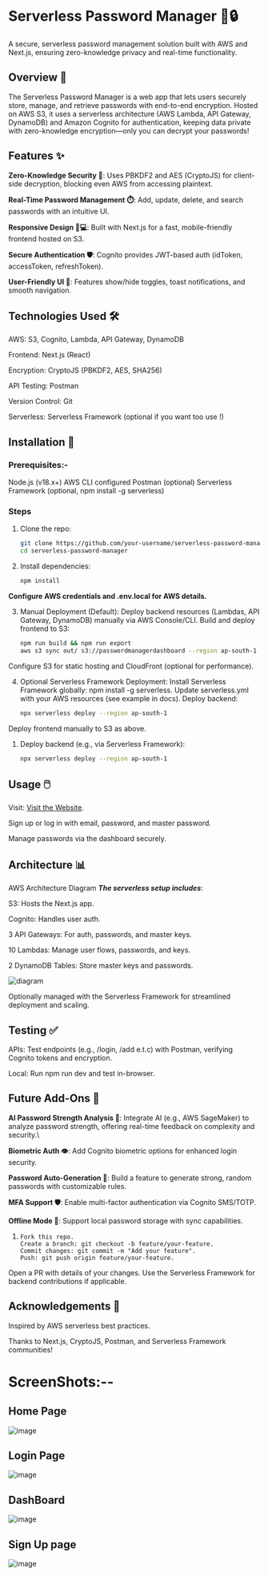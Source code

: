 # Serverless Password Manager 🌟🔒

A secure, serverless password management solution built with AWS and Next.js, ensuring zero-knowledge privacy and real-time functionality.

## Overview 🚀

The Serverless Password Manager is a web app that lets users securely store, manage, and retrieve passwords with end-to-end encryption. Hosted on AWS S3, it uses a serverless architecture (AWS Lambda, API Gateway, DynamoDB) and Amazon Cognito for authentication, keeping data private with zero-knowledge encryption—only you can decrypt your passwords!

## Features ✨

**Zero-Knowledge Security 🔐**: Uses PBKDF2 and AES (CryptoJS) for client-side decryption, blocking even AWS from accessing plaintext.

**Real-Time Password Management ⏱️**: Add, update, delete, and search passwords with an intuitive UI.

**Responsive Design 📱💻**: Built with Next.js for a fast, mobile-friendly frontend hosted on S3.

**Secure Authentication 🛡️**: Cognito provides JWT-based auth (idToken, accessToken, refreshToken).

**User-Friendly UI 🌈**: Features show/hide toggles, toast notifications, and smooth navigation.

## Technologies Used 🛠️

AWS: S3, Cognito, Lambda, API Gateway, DynamoDB

Frontend: Next.js (React)

Encryption: CryptoJS (PBKDF2, AES, SHA256)

API Testing: Postman

Version Control: Git

Serverless: Serverless Framework (optional if you want too use !)

## Installation 🛑

### Prerequisites:-
Node.js (v18.x+)
AWS CLI configured
Postman (optional)
Serverless Framework (optional, npm install -g serverless)


### Steps
1. Clone the repo:
   ```bash
   git clone https://github.com/your-username/serverless-password-manager.git
   cd serverless-password-manager
   
2. Install dependencies:
   ```bash
   npm install
   
**Configure AWS credentials and .env.local for AWS details.**

3. Manual Deployment (Default):
   Deploy backend resources (Lambdas, API Gateway, DynamoDB) manually via AWS Console/CLI.
   Build and deploy frontend to S3:
   ```bash
   npm run build && npm run export
   aws s3 sync out/ s3://passwordmanagerdashboard --region ap-south-1
  Configure S3 for static hosting and CloudFront (optional for performance).

4. Optional Serverless Framework Deployment:
   Install Serverless Framework globally: npm install -g serverless.
   Update serverless.yml with your AWS resources (see example in docs).
   Deploy backend:
   ```bash
   npx serverless deploy --region ap-south-1
   
Deploy frontend manually to S3 as above.

1. Deploy backend (e.g., via Serverless Framework):
   ```bash
   npx serverless deploy --region ap-south-1
   
## Usage 🖱️

Visit: [Visit the Website](https://d1exuwh9hp95jz.cloudfront.net/).

Sign up or log in with email, password, and master password.

Manage passwords via the dashboard securely.

## Architecture 📊

AWS Architecture Diagram
***The serverless setup includes***:

S3: Hosts the Next.js app.

Cognito: Handles user auth.

3 API Gateways: For auth, passwords, and master keys.

10 Lambdas: Manage user flows, passwords, and keys.

2 DynamoDB Tables: Store master keys and passwords.

![diagram](https://github.com/user-attachments/assets/98590f0e-bc14-4fa2-8ebb-92617ffad813)

Optionally managed with the Serverless Framework for streamlined deployment and scaling.

## Testing ✅
APIs: Test endpoints (e.g., /login, /add e.t.c) with Postman, verifying Cognito tokens and encryption.

Local: Run npm run dev and test in-browser.

## Future Add-Ons 🤖

**AI Password Strength Analysis 🧠**: Integrate AI (e.g., AWS SageMaker) to analyze password strength, offering real-time feedback on complexity and security.\

**Biometric Auth 👁️**: Add Cognito biometric options for enhanced login security.

**Password Auto-Generation 🔑**: Build a feature to generate strong, random passwords with customizable rules.

**MFA Support 🛡️**: Enable multi-factor authentication via Cognito SMS/TOTP.

**Offline Mode 📴**: Support local password storage with sync capabilities.

1. ```Contributing 🙌
   Fork this repo.
   Create a branch: git checkout -b feature/your-feature.
   Commit changes: git commit -m "Add your feature".
   Push: git push origin feature/your-feature.
   
Open a PR with details of your changes. Use the Serverless Framework for backend contributions if applicable.

## Acknowledgements 🙏

Inspired by AWS serverless best practices.

Thanks to Next.js, CryptoJS, Postman, and Serverless Framework communities!

# ScreenShots:--

## Home Page

![image](https://github.com/user-attachments/assets/8c9c90a2-1454-4e32-9027-9dbfa589d3dd)

## Login Page

![image](https://github.com/user-attachments/assets/1fe93fed-c712-488b-bcd0-c1f36174612f)

## DashBoard

![image](https://github.com/user-attachments/assets/a24e4c4a-3ecc-411c-807b-a14a338b121a)

## Sign Up page

![image](https://github.com/user-attachments/assets/f79b4762-7dd2-46a6-80d7-70269fafbb9b)





